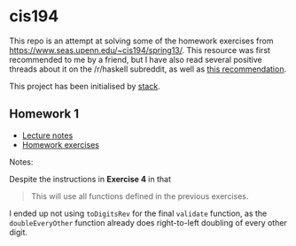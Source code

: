 # cis194

This repo is an attempt at solving some of the homework exercises from https://www.seas.upenn.edu/~cis194/spring13/. This resource was first recommended to me by a friend, but I have also read several positive threads about it on the /r/haskell subreddit, as well as [this recommendation](https://bitemyapp.com/blog/functional-education/).

This project has been initialised by [stack](https://docs.haskellstack.org/en/stable/README/).

## Homework 1

- [Lecture notes](https://www.seas.upenn.edu/~cis194/spring13/lectures/01-intro.html)
- [Homework exercises](https://www.seas.upenn.edu/~cis194/spring13/hw/01-intro.pdf)

Notes:

Despite the instructions in **Exercise 4** in that

> This will use all functions defined in the previous exercises.

I ended up not using `toDigitsRev` for the final `validate` function, as the `doubleEveryOther` function already does right-to-left doubling of every other digit.
